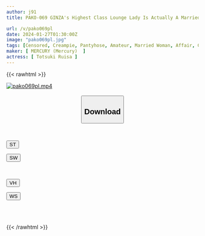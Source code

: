 ```yaml
---
author: j91
title: PAKO-069 GINZA's Highest Class Lounge Lady Is Actually A Married Woman! Mud Aphrodisiac Night Continuous Creampie! 02

url: /v/pako069pl
date: 2024-01-27T01:30:00Z
image: "pako069pl.jpg"
tags: [Censored, Creampie, Pantyhose, Amateur, Married Woman, Affair, Cuckold	]
maker: [ MERCURY (Mercury)  ]
actress: [ Totsuki Ruisa ]
---
```



{{< rawhtml >}}

<div class="video" data-videoid="j6Z2oQdzmeFzzY1">
    <a href="javascript:;">
        <img src="/v/pako069pl/pako069pl.jpg" width="WIDTH" height="HEIGHT" alt="pako069pl.mp4" loading="lazy">
    </a>
</div>

<script type="text/javascript" src="https://j91.asia/asset/on-demand-st.js"></script>

<br>
  <link rel="stylesheet" href="https://j91.asia/asset/bs5.css">
  
  <center>
  <button class="btn btn-primary" type="button" data-bs-toggle="collapse" data-bs-target=".multi-collapse" aria-expanded="false" aria-controls="multiCollapseExample1 multiCollapseExample2"><h2>Download</h2></button></center>
</p>
<div class="row">
  <div class="col">
    <div class="collapse multi-collapse" id="multiCollapseExample1">
      <div class="card card-body">
	      	      <br>
<div class="buttons">  
<p><a href="https://streamtape.to/v/j6Z2oQdzmeFzzY1" target="_blank"><button class="btn-hover color-3"><i class="fa fa-download"></i> ST</button></a></p>
<p><a href="https://flaswish.com/00ne33nk08d5" target="_blank"><button class="btn-hover color-2"><i class="fa fa-download"></i> SW</button></a></p></div>
    </div>
  </div>
</div>
  <div class="col">
    <div class="collapse multi-collapse" id="multiCollapseExample2">
      <div class="card card-body">
	      <br>
<div class="buttons">
<p><a href="https://vidhidepro.com/f/7smo25p8b1ej" target="_blank"><button class="btn-hover color-9"><i class="fa fa-download"></i> VH</button></a></p>
<p><a href="https://wolfstream.tv/6cylmy5uehth" target="_blank"><button class="btn-hover color-8"><i class="fa fa-download"></i> WS</button></a></p></div>
<br><br>
      </div>
    </div>
  </div>
</div>

{{< /rawhtml >}}